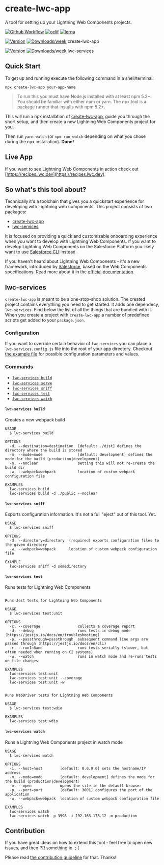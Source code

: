 # create-lwc-app

A tool for setting up your Lightning Web Components projects.

[![Github Workflow](https://github.com/muenzpraeger/create-lwc-app/workflows/create-lwc-app%20build/badge.svg?branch=master)](https://github.com/muenzpraeger/create-lwc-app/actions)
[![oclif](https://img.shields.io/badge/cli-oclif-brightgreen.svg)](https://oclif.io)
[![lerna](https://img.shields.io/badge/maintained%20with-lerna-cc00ff.svg)](https://lerna.js.org/)

[![Version](https://img.shields.io/npm/v/create-lwc-app.svg)](https://npmjs.org/package/create-lwc-app) [![Downloads/week](https://img.shields.io/npm/dw/create-lwc-app.svg)](https://npmjs.org/package/create-lwc-app) create-lwc-app

[![Version](https://img.shields.io/npm/v/lwc-services.svg)](https://npmjs.org/package/lwc-services) [![Downloads/week](https://img.shields.io/npm/dw/lwc-services.svg)](https://npmjs.org/package/lwc-services) lwc-services

## Quick Start

To get up and running execute the following command in a shell/terminal:

```
npx create-lwc-app your-app-name
```

> To run this you must have Node.js installed with at least npm 5.2+. You should be familiar with either npm or yarn. The npx tool is a package runner that installs with npm 5.2+.

This will run a npx installation of [create-lwc-app](./packages/create-lwc-app), guide you through the short setup, and then create a new Lightning Web Components project for you.

Then run `yarn watch` (or `npm run watch` depending on what you chose during the npx installation). **Done!**

## Live App

If you want to see Lightning Web Components in action check out [https://recipes.lwc.dev](https://recipes.lwc.dev).

## So what's this tool about?

Technically it's a toolchain that gives you a quickstart experience for developing with Lightning web components. This project consists of two packages:

-   [create-lwc-app](./packages/create-lwc-app)
-   [lwc-services](./packages/lwc-services)

It is focused on providing a quick and customizable onboarding experience when you want to develop with Lightning Web Components. If you want to develop Lightning Web Components on the Salesforce Platform you likely want to use [Salesforce CLI](https://developer.salesforce.com/tools/sfdxcli) instead.

If you haven't heard about Lightning Web Components - it's a new framework, introduced by [Salesforce](https://www.salesforce.com/), based on the Web Components specifications. Read more about it in the [official documentation](https://lwc.dev).

## lwc-services

`create-lwc-app` is meant to be a one-stop-shop solution. The created project contains everything you need to get started. It adds one dependecy, `lwc-services`. Find below the list of all the things that are bundled with it. When you create a project with `create-lwc-app` a number of predefined scripts get added to your `package.json`.

### Configuration

If you want to override certain behavior of `lwc-services` you can place a `lwc-services.config.js` file into the root of your app directory. Checkout [the example file](./packages/lwc-services/example/lwc-services.config.js) for possible configuration parameters and values.

### Commands

<!-- commands -->

-   [`lwc-services build`](#lwc-services-build)
-   [`lwc-services serve`](#lwc-services-serve)
-   [`lwc-services sniff`](#lwc-services-sniff)
-   [`lwc-services test`](#lwc-services-test)
-   [`lwc-services watch`](#lwc-services-watch)

#### `lwc-services build`

Creates a new webpack build

```
USAGE
  $ lwc-services build

OPTIONS
  -d, --destination=destination  [default: ./dist] defines the directory where the build is stored
  -m, --mode=mode                [default: development] defines the mode for the build (production|development)
  -n, --noclear                  setting this will not re-create the build dir
  -w, --webpack=webpack          location of custom webpack configuration file

EXAMPLES
  lwc-services build
  lwc-services build -d ./public --noclear
```

#### `lwc-services sniff`

Exports configuration information. It's not a full "eject" out of this tool. Yet.

```
USAGE
  $ lwc-services sniff

OPTIONS
  -d, --directory=directory  (required) exports configuration files to the given directory
  -w, --webpack=webpack      location of custom webpack configuration file

EXAMPLE
  lwc-services sniff -d somedirectory
```

#### `lwc-services test`

Runs tests for Lightning Web Components

```

Runs Jest tests for Lightning Web Components

USAGE
  $ lwc-services test:unit

OPTIONS
  -c, --coverage                 collects a coverage report
  -d, --debug                    runs tests in debug mode (https://jestjs.io/docs/en/troubleshooting)
  -p, --passthrough=passthrough  subsequent command line args are passed through (https://jestjs.io/docs/en/cli)
  -r, --runInBand                runs tests serially (slower, but often needed when running on CI systems)
  -w, --watch                    runs in watch mode and re-runs tests on file changes

EXAMPLES
  lwc-services test:unit
  lwc-services test:unit --coverage
  lwc-services test:unit -w
```

```

Runs WebDriver tests for Lightning Web Components

USAGE
  $ lwc-services test:wdio

EXAMPLES
  lwc-services test:wdio
```

#### `lwc-services watch`

Runs a Lightning Web Components project in watch mode

```
USAGE
  $ lwc-services watch

OPTIONS
  -i, --host=host        [default: 0.0.0.0] sets the hostname/IP address
  -m, --mode=mode        [default: development] defines the mode for the build (production|development)
  -o, --open             opens the site in the default browser
  -p, --port=port        [default: 3001] configures the port of the application
  -w, --webpack=webpack  location of custom webpack configuration file

EXAMPLES
  lwc-services watch
  lwc-services watch -p 3998 -i 192.168.178.12 -m production
```

<!-- commandsstop -->

## Contribution

If you have great ideas on how to extend this tool - feel free to open new issues, and then PR something in. ;-)

Please read [the contribution guideline](./CONTRIBUTION.md) for that. Thanks!
